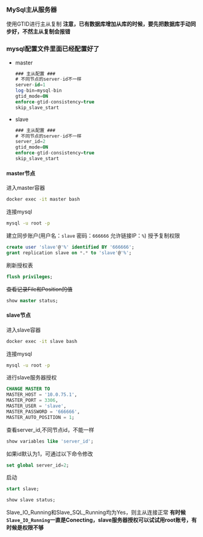 ### MySql主从服务器

使用GTID进行主从复制
**注意，已有数据库增加从库的时候，要先把数据库手动同步好，不然主从复制会报错**

### mysql配置文件里面已经配置好了

- master
    ```sql
    ### 主从配置 ###
    # 不同节点的server-id不一样
    server-id=1 
    log-bin=mysql-bin
    gtid_mode=ON
    enforce-gtid-consistency=true
    skip_slave_start
    ```
- slave
    ```sql
    ### 主从配置 ###
    # 不同节点的server-id不一样
    server_id=2
    gtid_mode=ON
    enforce-gtid-consistency=true
    skip_slave_start
    ```

#### master节点

进入master容器
```bash
docker exec -it master bash
```

连接mysql
```bash
mysql -u root -p
```

建立同步账户(用户名：`slave`  密码：`666666` 允许链接IP：`%`)
授予复制权限
```sql
create user 'slave'@'%' identified BY '666666';
grant replication slave on *.* to 'slave'@'%';
```

刷新授权表
```sql
flush privileges;
```

~~查看记录File和Position的值~~
```sql
show master status;
```


#### slave节点

进入slave容器
```bash
docker exec -it slave bash
```

连接mysql
```bash
mysql -u root -p
```

进行slave服务器授权
```sql
CHANGE MASTER TO
MASTER_HOST = '10.0.75.1',
MASTER_PORT = 3306,
MASTER_USER = 'slave',
MASTER_PASSWORD = '666666',
MASTER_AUTO_POSITION = 1;
```

查看server_id,不同节点id，不能一样
```sql
show variables like 'server_id';
```
如果id默认为1，可通过以下命令修改
```sql
set global server_id=2;
```

启动
```sql
start slave;
```

```sql
show slave status;
```
Slave_IO_Running和Slave_SQL_Running均为Yes，则主从连接正常
**有时候`Slave_IO_Running`一直是Conecting，slave服务器授权可以试试用root账号，有时候是权限不够**
